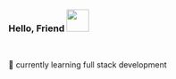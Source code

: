 ### Hello, Friend <img src="https://github.githubassets.com/images/mona-whisper.gif" width="40">
</br>


🌱 currently learning full stack development 

</br>


